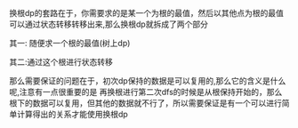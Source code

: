 换根dp的套路在于，你需要求的是某一个为根的最值，然后以其他点为根的最值可以通过状态转移转移出来,那么换根dp就拆成了两个部分

其一: 随便求一个根的最值(树上dp)

其二:通过这个根进行状态转移

那么需要保证的问题在于，初次dp保持的数据是可以复用的,那么它的含义是什么呢,注意有一点很重要的是
再换根进行第二次dfs的时候是从根保持开始的，那么根下的数据可以复用，但其他的数据就不行了，所以需要保证是有一个可以进行简单计算得出的关系才能使用换根dp

